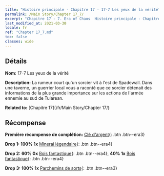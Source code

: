 ```yaml
---
title: "Histoire principale - Chapitre 17 - 17-7 Les yeux de la vérité"
permalink: /Main Story/Chapter 17_7/
excerpt: "Chapitre 17 - 7. Era of Chaos  Histoire principale - Chapitre 17_7. 17-7 Les yeux de la vérité"
last_modified_at: 2021-03-30
locale: fr
ref: "Chapter 17_7.md"
toc: false
classes: wide
---
```


## Détails

 **Nom:** 17-7 Les yeux de la vérité

 **Description:** La rumeur court qu'un sorcier vit à l'est de Spadewall. Dans une taverne, un guerrier local vous a raconté que ce sorcier détenait des informations de la plus grande importance sur les actions de l'armée ennemie au sud de Tularean.

 **Related to:** [Chapitre 17](/fr/Main Story/Chapter 17/)

## Récompense

 **Première récompense de complétion:** [Clé d'argent](/fr/Items/con_693/){: .btn .btn--era3}

 **Drop 1:** **100% 1x** [Minerai légendaire](/fr/Items/mat_54/){: .btn .btn--era4}

 **Drop 2:** **60% 0x** [Bois fantastique](/fr/Items/mat_48/){: .btn .btn--era4}, **40% 1x** [Bois fantastique](/fr/Items/mat_48/){: .btn .btn--era4}

 **Drop 3:** **100% 1x** [Parchemins de sorts](/fr/Items/con_694/){: .btn .btn--era3}

